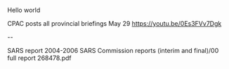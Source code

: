 Hello world

CPAC posts all provincial briefings
May 29 
https://youtu.be/0Es3FVv7Dgk

--

SARS report
2004-2006 SARS Commission reports (interim and final)/00 full report 268478.pdf

